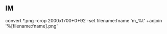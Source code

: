 
IM
---

convert *.png   -crop 2000x1700+0+92           -set filename:fname 'm_%t' +adjoin '%[filename:fname].png'
